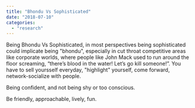 ```yaml
---
title: "Bhondu Vs Sophisticated"
date: "2018-07-10"
categories: 
  - "research"
---
```


Being Bhondu Vs Sophisticated, in most perspectives being sophisticated could implicate being "bhondu", especially in cut throat competitive areas like corporate worlds, where people like John Mack used to run around the floor screaming, “there’s blood in the water! Let’s go kill someone!”. You have to sell yoursself everyday, "highlight" yourself, come forward, network-socialize with people.

Being confident, and not being shy or too conscious.

Be friendly, approachable, lively, fun.
